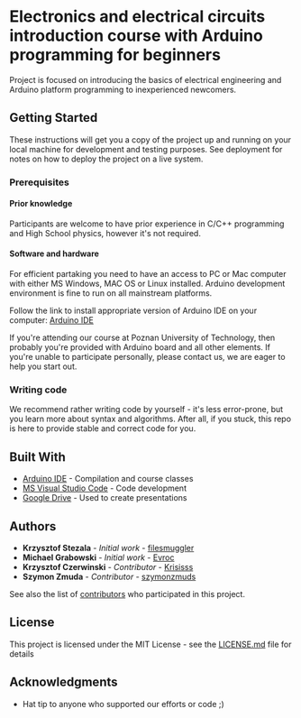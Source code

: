 # Electronics and electrical circuits introduction course with Arduino programming for beginners

Project is focused on introducing the basics of electrical engineering and Arduino platform programming to inexperienced newcomers. 

## Getting Started

These instructions will get you a copy of the project up and running on your local machine for development and testing purposes. See deployment for notes on how to deploy the project on a live system.

### Prerequisites

#### Prior knowledge 

Participants are welcome to have prior experience in C/C++ programming and High School physics, however it's not required.

#### Software and hardware

For efficient partaking you need to have an access to PC or Mac computer with either MS Windows, MAC OS or Linux installed. Arduino development environment is fine to run on all mainstream platforms.

Follow the link to install appropriate version of Arduino IDE on your computer: [Arduino IDE](https://www.arduino.cc/en/Main/Software)

If you're attending our course at Poznan University of Technology, then probably you're provided with Arduino board and all other elements. If you're unable to participate personally, please contact us, we are eager to help you start out.

### Writing code

We recommend rather writing code by yourself - it's less error-prone, but you learn more about syntax and algorithms. After all, if you stuck, this repo is here to provide stable and correct code for you.

## Built With

* [Arduino IDE](https://www.arduino.cc/en/Main/Software) - Compilation and course classes
* [MS Visual Studio Code](https://code.visualstudio.com/) - Code development
* [Google Drive](https://drive.google.com/) - Used to create presentations

## Authors

* **Krzysztof Stezala** - *Initial work* - [filesmuggler](https://github.com/filesmuggler)
* **Michael Grabowski** - *Initial work* - [Evroc](https://github.com/Evroc)
* **Krzysztof Czerwinski** - *Contributor* - [Krisisss](https://github.com/Krisisss)
* **Szymon Zmuda** - *Contributor* - [szymonzmuds](https://github.com/szymonzmuds)

See also the list of [contributors](https://github.com/kn-cybair/teal/contributors) who participated in this project.

## License

This project is licensed under the MIT License - see the [LICENSE.md](LICENSE.md) file for details

## Acknowledgments

* Hat tip to anyone who supported our efforts or code ;)
